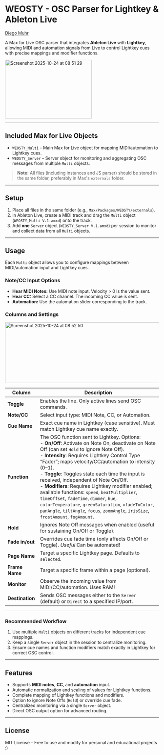 # WEOSTY - OSC Parser for Lightkey & Ableton Live

[Diego Muhr](https://diegomuhr.com)

A Max for Live OSC parser that integrates **Ableton Live** with **Lightkey**, allowing MIDI and automation signals from Live to control Lightkey cues with precise mappings and modifier functions.

<img width="284" height="191" alt="Screenshot 2025-10-24 at 08 51 29" src="https://github.com/user-attachments/assets/866baf06-c5ce-4a2a-9779-f8a3b30d543a" />

---

## Included Max for Live Objects

- `WEOSTY_Multi` – Main Max for Live object for mapping MIDI/automation to Lightkey cues.  
- `WEOSTY_Server` – Server object for monitoring and aggregating OSC messages from multiple `Multi` objects.  

> **Note:** All files (including instances and JS parser) should be stored in the same folder, preferably in Max's `externals` folder.


---

## Setup

1. Place all files in the same folder (e.g., `Max/Packages/WEOSTY/externals`).  
2. In Ableton Live, create a MIDI track and drag the `Multi` object (`WEOSTY_Multi V.1.amxd`) onto the track.  
3. Add **one** `Server` object (`WEOSTY_Server V.1.amxd`) per session to monitor and collect data from all `Multi` objects.  

---

## Usage

Each `Multi` object allows you to configure mappings between MIDI/automation input and Lightkey cues.

### Note/CC Input Options

- **Hear MIDI Notes:** Use MIDI note input. Velocity > 0 is the value sent.  
- **Hear CC:** Select a CC channel. The incoming CC value is sent.  
- **Automation:** Use the automation slider corresponding to the track.  

### Columns and Settings

<img width="766" height="198" alt="Screenshot 2025-10-24 at 08 52 50" src="https://github.com/user-attachments/assets/2853212e-f23d-43f2-9c76-6126ffad4b4f" />


| Column         | Description |
|----------------|-------------|
| **Toggle**     | Enables the line. Only active lines send OSC commands. |
| **Note/CC**    | Select input type: MIDI Note, CC, or Automation. |
| **Cue Name**   | Exact cue name in Lightkey (case sensitive). Must match Lightkey cue name exactly. |
| **Function**   | The OSC function sent to Lightkey. Options: <br> - **On/Off**: Activate on Note On, deactivate on Note Off (can set `Hold` to ignore Note Off). <br> - **Intensity**: Requires Lightkey Control Type “Fader”; maps velocity/CC/automation to intensity (0–1). <br> - **Toggle**: Toggles state each time the input is received, independent of Note On/Off. <br> - **Modifiers**: Requires Lightkey modifier enabled; available functions: `speed`, `beatMultiplier`, `timeOffset`, `fadeTime`, `dimmer`, `hue`, `colorTemperature`, `greenSaturation`, `xfadeToColor`, `panAngle`, `tiltAngle`, `focus`, `zoomAngle`, `irisSize`, `frostAmount`, `fogAmount`. |
| **Hold**       | Ignores Note Off messages when enabled (useful for sustaining On/Off or Toggle). |
| **Fade in/out**| Overrides cue fade time (only affects On/Off or Toggle). *Useful* Can be automated! |
| **Page Name**  | Target a specific Lightkey page. Defaults to `selected`. |
| **Frame Name** | Target a specific frame within a page (optional). |
| **Monitor**    | Observe the incoming value from MIDI/CC/automation. Uses RAM!|
| **Destination**| Sends OSC messages either to the `Server` (default) or `Direct` to a specified IP/port. |

---

### Recommended Workflow

1. Use multiple `Multi` objects on different tracks for independent cue mappings.  
2. Keep a single `Server` object in the session to centralize monitoring.  
3. Ensure cue names and function modifiers match exactly in Lightkey for correct OSC control.  

---

## Features

- Supports **MIDI notes**, **CC**, and **automation** input.  
- Automatic normalization and scaling of values for Lightkey functions.  
- Complete mapping of Lightkey functions and modifiers.  
- Option to ignore Note Offs (`Hold`) or override cue fade.  
- Centralized monitoring via a single `Server` object.  
- Direct OSC output option for advanced routing.  

---

## License

MIT License – Free to use and modify for personal and educational projects :)

